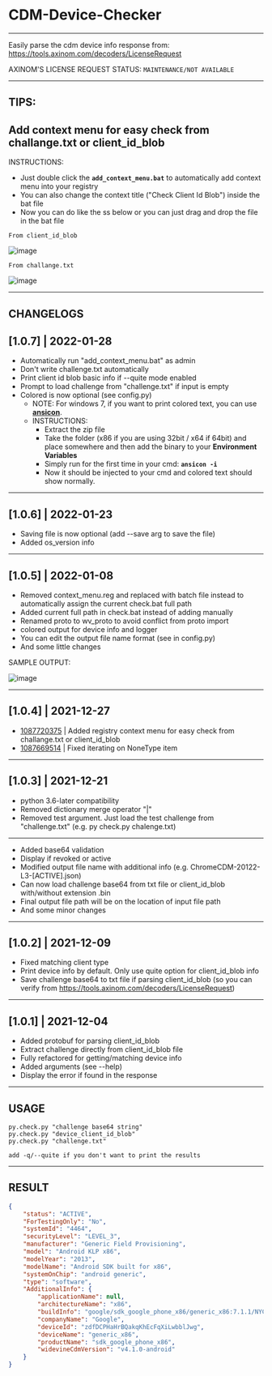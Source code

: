 # CDM-Device-Checker
---

Easily parse the cdm device info response from: https://tools.axinom.com/decoders/LicenseRequest  

AXINOM'S LICENSE REQUEST STATUS: `MAINTENANCE/NOT AVAILABLE`

---
## **TIPS**:
## Add context menu for easy check from challange.txt or client_id_blob

INSTRUCTIONS:

- Just double click the **`add_context_menu.bat`** to automatically add context menu into your registry
- You can also change the context title ("Check Client Id Blob") inside the bat file
- Now you can do like the ss below or you can just drag and drop the file in the bat file

`From client_id_blob`

![image](https://user-images.githubusercontent.com/62680932/147465896-bd33c653-96a4-4220-af63-6e0750c6ec66.png)


`From challange.txt`

![image](https://user-images.githubusercontent.com/62680932/147467317-3adf2f40-78dc-4a82-9146-b642395308d0.png)

---

## **CHANGELOGS**

## [1.0.7] | 2022-01-28

- Automatically run "add_context_menu.bat" as admin
- Don't write challenge.txt automatically
- Print client id blob basic info if --quite mode enabled
- Prompt to load challenge from "challenge.txt" if input is empty
- Colored is now optional (see config.py)
    - NOTE: For windows 7, if you want to print colored text, you can use **[ansicon](https://github.com/adoxa/ansicon/releases)**.
    - INSTRUCTIONS:
        - Extract the zip file
        - Take the folder (x86 if you are using 32bit / x64 if 64bit) and place somewhere and then add the binary to your **Environment Variables**
        - Simply run for the first time in your cmd: **`ansicon -i`**
        - Now it should be injected to your cmd and colored text should show normally.

---

## [1.0.6] | 2022-01-23

- Saving file is now optional (add --save arg to save the file)
- Added os_version info

---

## [1.0.5] | 2022-01-08

- Removed context_menu.reg and replaced with batch file instead to automatically assign the current check.bat full path
- Added current full path in check.bat instead of adding manually
- Renamed proto to wv_proto to avoid conflict from proto import
- colored output for device info and logger
- You can edit the output file name format (see in config.py)
- And some little changes

SAMPLE OUTPUT:

![image](https://user-images.githubusercontent.com/62680932/148638846-c10c90d0-7251-4287-9ae2-6c886575f4a6.png)

---

## [1.0.4] | 2021-12-27

- [1087720375](https://github.com/zackmark29/CDM-Device-Checker/issues/2#issue-1087720375) |
Added registry context menu for easy check from challange.txt or client_id_blob
- [1087669514](https://github.com/zackmark29/CDM-Device-Checker/issues/1#issue-1087669514) |
Fixed iterating on NoneType item

---

## [1.0.3] | 2021-12-21

- python 3.6-later compatibility
- Removed dictionary merge operator "|"
- Removed test argument. Just load the test challenge from "challenge.txt" (e.g. py check.py chalenge.txt)

---

- Added base64 validation
- Display if revoked or active
- Modified output file name with additional info (e.g. ChromeCDM-20122-L3-[ACTIVE].json)
- Can now load challenge base64 from txt file or client_id_blob with/without extension .bin
- Final output file path will be on the location of input file path
- And some minor changes

---

## [1.0.2] | 2021-12-09

- Fixed matching client type
- Print device info by default. Only use quite option for client_id_blob info
- Save challenge base64 to txt file if parsing client_id_blob (so you can verify from https://tools.axinom.com/decoders/LicenseRequest)

---

## [1.0.1] | 2021-12-04

- Added protobuf for parsing client_id_blob
- Extract challenge directly from client_id_blob file
- Fully refactored for getting/matching device info
- Added arguments (see --help)
- Display the error if found in the response

---

## **USAGE**

```
py.check.py "challenge base64 string"
py.check.py "device_client_id_blob"
py.check.py "challenge.txt"

add -q/--quite if you don't want to print the results
```

---

## **RESULT**

```json
{
    "status": "ACTIVE",
    "ForTestingOnly": "No",
    "systemId": "4464",
    "securityLevel": "LEVEL_3",
    "manufacturer": "Generic Field Provisioning",
    "model": "Android KLP x86",
    "modelYear": "2013",
    "modelName": "Android SDK built for x86",
    "systemOnChip": "android generic",
    "type": "software",
    "AdditionalInfo": {
        "applicationName": null,
        "architectureName": "x86",
        "buildInfo": "google/sdk_google_phone_x86/generic_x86:7.1.1/NYC/5464897:userdebug/test-keys",
        "companyName": "Google",
        "deviceId": "zdfDCPHaHrBQakqKhEcFqXiLwbblJwg",
        "deviceName": "generic_x86",
        "productName": "sdk_google_phone_x86",
        "widevineCdmVersion": "v4.1.0-android"
    }
}
```
